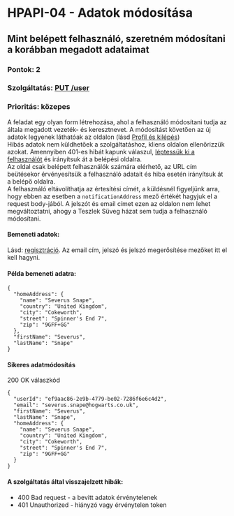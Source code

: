 # HPAPI-04 - Adatok módosítása

## Mint belépett felhasználó, szeretném módosítani a korábban megadott adataimat

### Pontok: 2
### Szolgáltatás: [PUT /user](http://localhost:5000/api-doc#/Users/AuthController_updateProfile)
### Prioritás: közepes

A feladat egy olyan form létrehozása, ahol a felhasználó módosítani tudja az általa megadott vezeték- és keresztnevet. A módosítást követően az új adatok legyenek láthatóak az oldalon (lásd [Profil és kilépés](./HPAPI-03.md))  
Hibás adatok nem küldhetőek a szolgáltatáshoz, kliens oldalon ellenőrizzük azokat. Amennyiben 401-es hibát kapunk válaszul, [léptessük ki a felhasználót](./HPAPI-03.md) és irányítsuk át a belépési oldalra.  
Az oldal csak belépett felhasználók számára elérhető, az URL cím beütésekor érvényesítsük a felhasználó adatait és hiba esetén irányítsuk át a belépő oldalra.  
A felhasználó eltávolíthatja az értesítési címét, a küldésnél figyeljünk arra, hogy ebben az esetben a `notificationAddress` mező értékét hagyjuk el a request body-jából. A jelszót és email címet ezen az oldalon nem lehet megváltoztatni, ahogy a Teszlek Süveg házat sem tudja a felhasználó módosítani.

#### Bemeneti adatok:
Lásd: [regisztráció](./HPAPI-02.md). Az email cím, jelszó és jelszó megerősítése mezőket itt el kell hagyni.

#### Példa bemeneti adatra:
```
{
  "homeAddress": {
    "name": "Severus Snape",
    "country": "United Kingdom",
    "city": "Cokeworth",
    "street": "Spinner's End 7",
    "zip": "9GFF+GG"
  },
  "firstName": "Severus",
  "lastName": "Snape"
}
```

#### Sikeres adatmódosítás
200 OK válaszkód
```
{
  "userId": "ef9aac86-2e9b-4779-be02-7286f6e6c4d2",
  "email": "severus.snape@hogwarts.co.uk",
  "firstName": "Severus",
  "lastName": "Snape",
  "homeAddress": {
    "name": "Severus Snape",
    "country": "United Kingdom",
    "city": "Cokeworth",
    "street": "Spinner's End 7",
    "zip": "9GFF+GG"
  }
}
```

#### A szolgáltatás által visszajelzett hibák:
- 400 Bad request - a bevitt adatok érvénytelenek
- 401 Unauthorized - hiányzó vagy érvénytelen token